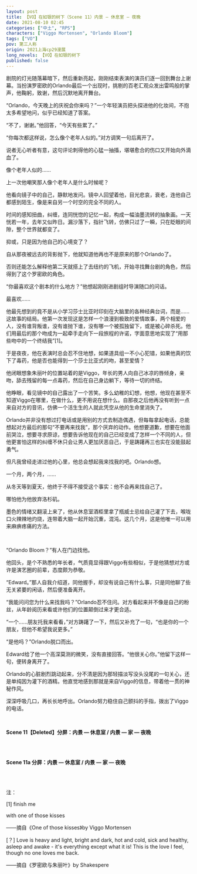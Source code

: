 ```yaml
---
layout: post
title: 【VO】在如银的树下（Scene 11）内景 — 休息室 — 夜晚
date: 2021-08-10 02:45
categories: ["中土", "RPS"]
characters: ["Viggo Mortensen", "Orlando Bloom"]
tags: ["VO"]
pov: 第三人称
origin: 2021上海cp29漫展
long_novels: 【VO】在如银的树下
published: false
---
```


剧院的灯光随落幕暗下，然后重新亮起，刚刚结束表演的演员们逐一回到舞台上谢幕。当扮演罗密欧的Orlando最后一个出现时，挑剔的百老汇观众发出雷鸣般的掌声，他鞠躬，致谢，然后沉默地离开舞台。

“Orlando，今天晚上的庆祝会你来吗？”一个年轻演员把头探进他的化妆间，不抱太多希望地问，似乎已经知道了答案。

“不了，谢谢。”他回答，“今天有些累了。”

“你每次都这样说，怎么像个老年人似的。”对方调笑一句后离开了。

说者无心听者有意，这句评论刺得他的心猛一抽搐，堪堪愈合的伤口又开始向外滴血了。

像个老年人似的……

上一次他嘲笑那人像个老年人是什么时候呢？

他看向镜子中的自己，静默地发问。镜中人回望着他，目光悲哀，衰老，连他自己都感到陌生，像是来自另一个时空的完全不同的人。

时间的感知扭曲，纠缠，连同恍惚的记忆一起，构成一幅油墨流转的抽象画。一天恍若一年，去年又似昨日。漏沙落下，指针飞转，仿佛只过了一瞬，只在眨眼的间隙，整个世界就都变了。

抑或，只是因为他自己的心境变了？

自从那夜被远去的背影抛下，他就知道他再也不是原来的那个Orlando了。

否则还能怎么解释他第二天就搭上了去纽约的飞机，开始寻找舞台剧的角色，然后得到了这个罗密欧的角色。

“你最喜欢这个剧本的什么地方？”他想起刚刚进剧组时导演随口的问话。

最喜欢……

他最先想到的竟不是从小学习莎士比亚时印刻在大脑里的各种经典台词，而是……这故事的结局。他第一次发现这是怎样一个浪漫到极致的爱情故事，两个相爱的人，没有谁背叛谁，没有谁抛下谁，没有哪一个被孤独留下，或是被心碎杀死。他们用最后的那个吻成为一起牵手走向下一段旅程的许诺，字面意思地实现了“用那些吻中的一个终结我”[1]。

于是夜夜，他在表演时总会忍不住地想，如果道具组一不小心犯错，如果他真的饮下了毒药，他是否也能得到一个莎士比亚式的吻，甚至爱情？

他闭眼想象朱丽叶的位置站着的是Viggo，年长的男人向自己冰凉的唇倾身，亲吻，舔去残留的每一点毒药，然后在自己身边躺下，等待一切的终结。

他睁眼，看见镜中的自己露出了一个苦笑。多么幼稚的幻想，他想，他现在甚至不知道Viggo在哪里，在做什么，更不用说在想什么。自那夜之后他再没有听到一点来自对方的音讯，仿佛一个活生生的人就此凭空从他的生命里消失了。

Orlando并非没有想过打电话或是用别的方式去制造偶遇，但每每拿起电话，总能想起对方最后的那句“不要再来找我”，那个厌弃的动作。他想要道歉，想要在他面前哭泣，想要寻求原谅，想要告诉他现在的自己已经变成了怎样一个不同的人，但他更害怕这样的纠缠不休只会让男人更加厌恶自己，于是踌躇再三也实在没能鼓起勇气。

但凡我曾经走进过他的心里，他总会想起我来找我的吧。Orlando想。

一个月，两个月，……

从冬天等到夏天，他终于不得不接受这个事实：他不会再来找自己了。

哪怕他为他放弃洛杉矶。

墨色的情绪又翻滚上来了，他从休息室酒柜里拿了瓶威士忌给自己灌了下去，喉咙口火辣辣地灼烧，连带着大脑一起开始沉重，混沌。这几个月，这是他唯一可以用来麻痹疼痛的方法。

<br>

“Orlando Bloom？”有人在门边找他。

他回头，是个不熟悉的年长者，气质竟显得跟Viggo有些相似，于是他猜想对方或许是演艺圈的前辈，态度颇为恭敬。

“Edward。”那人自我介绍道，同他握手，却没有说自己有什么事，只是同他聊了些无关紧要的闲话，然后便准备离开。

“我能问问您为什么来找我吗？”Orlando忍不住问。对方看起来并不像是自己的粉丝，从年龄阅历来看或许他们的位置颠倒过来才更合适。

“一个……朋友托我来看看，”对方踌躇了一下，然后又补充了一句，“也是你的一个朋友，但他不希望我说更多。”

“是他吗？”Orlando脱口而出。

Edward给了他一个高深莫测的微笑，没有直接回答。“他很关心你。”他留下这样一句，便转身离开了。

Orlando的心脏剧烈跳动起来，分不清是因为那轻描淡写没头没尾的一句关心，还是单纯因为灌下的酒精。他直觉地感到那就是来自Viggo的信息，带着他一贯的神秘作风。

深深呼吸几口，再长长地呼出。Orlando努力稳住自己颤抖的手指，拨出了Viggo的电话。

<br>

**Scene 11【Deleted】分屏：内景 — 休息室 / 内景 — 家 — 夜晚**

<!-- revision page：现实没答应，O初稿写答应，V同意出演，O改回没答应（这个场景是答应的版本） -->

<br><br>

**Scene 11a 分屏：内景 — 休息室 / 内景 — 家 — 夜晚**

<!-- 打电话求复合，V没答应 -->

<br><br>

注：

[1] finish me

with one of those kisses

——摘自《One of those kisses》by Viggo Mortensen

[？] Love is heavy and light, bright and dark, hot and cold, sick and healthy, asleep and awake - it's everything except what it is! This is the love I feel, though no one loves me back.

——摘自《罗密欧与朱丽叶》by Shakespere
